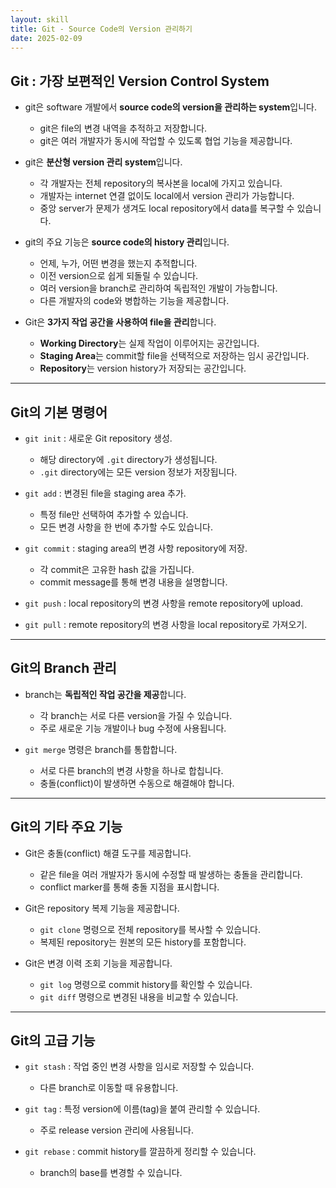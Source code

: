 ```yaml
---
layout: skill
title: Git - Source Code의 Version 관리하기
date: 2025-02-09
---
```



## Git : 가장 보편적인 Version Control System

- git은 software 개발에서 **source code의 version을 관리하는 system**입니다.
    - git은 file의 변경 내역을 추적하고 저장합니다.
    - git은 여러 개발자가 동시에 작업할 수 있도록 협업 기능을 제공합니다.

- git은 **분산형 version 관리 system**입니다.
    - 각 개발자는 전체 repository의 복사본을 local에 가지고 있습니다.
    - 개발자는 internet 연결 없이도 local에서 version 관리가 가능합니다.
    - 중앙 server가 문제가 생겨도 local repository에서 data를 복구할 수 있습니다.

- git의 주요 기능은 **source code의 history 관리**입니다.
    - 언제, 누가, 어떤 변경을 했는지 추적합니다.
    - 이전 version으로 쉽게 되돌릴 수 있습니다.
    - 여러 version을 branch로 관리하여 독립적인 개발이 가능합니다.
    - 다른 개발자의 code와 병합하는 기능을 제공합니다.

- Git은 **3가지 작업 공간을 사용하여 file을 관리**합니다.
    - **Working Directory**는 실제 작업이 이루어지는 공간입니다.
    - **Staging Area**는 commit할 file을 선택적으로 저장하는 임시 공간입니다.
    - **Repository**는 version history가 저장되는 공간입니다.


---


## Git의 기본 명령어

- `git init` : 새로운 Git repository 생성.
    - 해당 directory에 `.git` directory가 생성됩니다.
    - `.git` directory에는 모든 version 정보가 저장됩니다.

- `git add` : 변경된 file을 staging area 추가.
    - 특정 file만 선택하여 추가할 수 있습니다.
    - 모든 변경 사항을 한 번에 추가할 수도 있습니다.

- `git commit` : staging area의 변경 사항 repository에 저장.
    - 각 commit은 고유한 hash 값을 가집니다.
    - commit message를 통해 변경 내용을 설명합니다.

- `git push` : local repository의 변경 사항을 remote repository에 upload.

- `git pull` : remote repository의 변경 사항을 local repository로 가져오기.


---


## Git의 Branch 관리

- branch는 **독립적인 작업 공간을 제공**합니다.
    - 각 branch는 서로 다른 version을 가질 수 있습니다.
    - 주로 새로운 기능 개발이나 bug 수정에 사용됩니다.

- `git merge` 명령은 branch를 통합합니다.
    - 서로 다른 branch의 변경 사항을 하나로 합칩니다.
    - 충돌(conflict)이 발생하면 수동으로 해결해야 합니다.


---


## Git의 기타 주요 기능

- Git은 충돌(conflict) 해결 도구를 제공합니다.
    - 같은 file을 여러 개발자가 동시에 수정할 때 발생하는 충돌을 관리합니다.
    - conflict marker를 통해 충돌 지점을 표시합니다.

- Git은 repository 복제 기능을 제공합니다.
    - `git clone` 명령으로 전체 repository를 복사할 수 있습니다.
    - 복제된 repository는 원본의 모든 history를 포함합니다.

- Git은 변경 이력 조회 기능을 제공합니다.
    - `git log` 명령으로 commit history를 확인할 수 있습니다.
    - `git diff` 명령으로 변경된 내용을 비교할 수 있습니다.


---


## Git의 고급 기능

- `git stash` : 작업 중인 변경 사항을 임시로 저장할 수 있습니다.
    - 다른 branch로 이동할 때 유용합니다.

- `git tag` : 특정 version에 이름(tag)을 붙여 관리할 수 있습니다.
    - 주로 release version 관리에 사용됩니다.

- `git rebase` : commit history를 깔끔하게 정리할 수 있습니다.
    - branch의 base를 변경할 수 있습니다.
